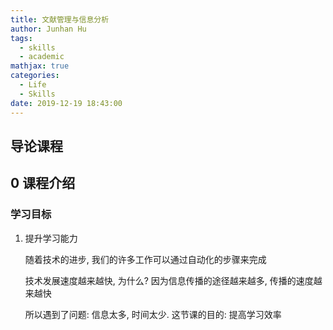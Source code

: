 ```yaml
---
title: 文献管理与信息分析
author: Junhan Hu
tags:
  - skills
  - academic
mathjax: true
categories:
  - Life
  - Skills
date: 2019-12-19 18:43:00
---
```


## 导论课程

## 0 课程介绍

### 学习目标

1. 提升学习能力

   随着技术的进步, 我们的许多工作可以通过自动化的步骤来完成

   技术发展速度越来越快, 为什么? 因为信息传播的途径越来越多, 传播的速度越来越快

   所以遇到了问题: 信息太多, 时间太少. 这节课的目的: 提高学习效率 